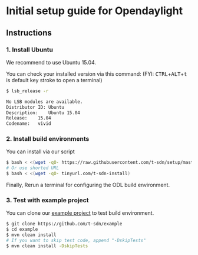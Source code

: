 Initial setup guide for Opendaylight
====================================

Instructions
------------

### 1. Install Ubuntu

We recommend to use Ubuntu 15.04.

You can check your installed version via this command:
(FYI: <kbd>CTRL</kbd>+<kbd>ALT</kbd>+<kbd>t</kbd> is default key stroke to open a terminal)

```sh
$ lsb_release -r

No LSB modules are available.
Distributor ID: Ubuntu
Description:    Ubuntu 15.04
Release:    15.04
Codename:   vivid
```

### 2. Install build environments



You can install via our script 

```sh
$ bash < <(wget -qO- https://raw.githubusercontent.com/t-sdn/setup/master/install.sh)
# Or use shorted URL
$ bash < <(wget -qO- tinyurl.com/t-sdn-install)
```

Finally, Rerun a terminal for configuring the ODL build environment.


### 3. Test with example project

You can clone our [example project] to test build environment.

```sh
$ git clone https://github.com/t-sdn/example
$ cd example
$ mvn clean install
# If you want to skip test code, append "-DskipTests"
$ mvn clean install -DskipTests
```

[example project]: http://github.com/t-sdn/example
